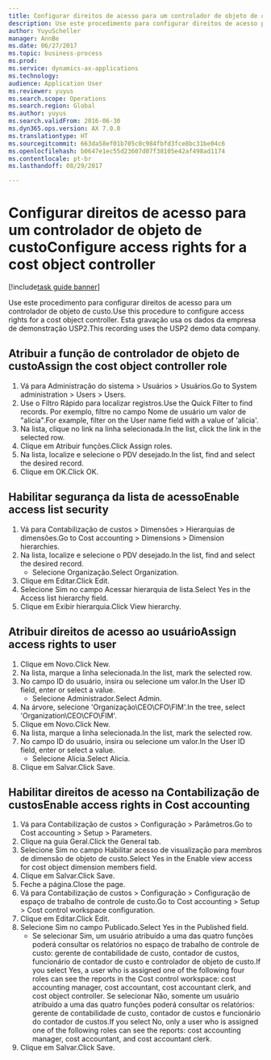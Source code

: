 ```yaml
--- 
title: Configurar direitos de acesso para um controlador de objeto de custo
description: Use este procedimento para configurar direitos de acesso para um controlador de objeto de custo.
author: YuyuScheller
manager: AnnBe
ms.date: 06/27/2017
ms.topic: business-process
ms.prod: 
ms.service: dynamics-ax-applications
ms.technology: 
audience: Application User
ms.reviewer: yuyus
ms.search.scope: Operations
ms.search.region: Global
ms.author: yuyus
ms.search.validFrom: 2016-06-30
ms.dyn365.ops.version: AX 7.0.0
ms.translationtype: HT
ms.sourcegitcommit: 663da58ef01b705c0c984fbfd3fce8bc31be04c6
ms.openlocfilehash: b0647e1ec55d23607d07f38105e42af498ad1174
ms.contentlocale: pt-br
ms.lasthandoff: 08/29/2017

---
```

# <a name="configure-access-rights-for-a-cost-object-controller"></a><span data-ttu-id="76bf5-103">Configurar direitos de acesso para um controlador de objeto de custo</span><span class="sxs-lookup"><span data-stu-id="76bf5-103">Configure access rights for a cost object controller</span></span>

[!include[task guide banner](../../includes/task-guide-banner.md)]

<span data-ttu-id="76bf5-104">Use este procedimento para configurar direitos de acesso para um controlador de objeto de custo.</span><span class="sxs-lookup"><span data-stu-id="76bf5-104">Use this procedure to configure access rights for a cost object controller.</span></span> <span data-ttu-id="76bf5-105">Esta gravação usa os dados da empresa de demonstração USP2.</span><span class="sxs-lookup"><span data-stu-id="76bf5-105">This recording uses the USP2 demo data company.</span></span>


## <a name="assign-the-cost-object-controller-role"></a><span data-ttu-id="76bf5-106">Atribuir a função de controlador de objeto de custo</span><span class="sxs-lookup"><span data-stu-id="76bf5-106">Assign the cost object controller role</span></span>
1. <span data-ttu-id="76bf5-107">Vá para Administração do sistema > Usuários > Usuários.</span><span class="sxs-lookup"><span data-stu-id="76bf5-107">Go to System administration > Users > Users.</span></span>
2. <span data-ttu-id="76bf5-108">Use o Filtro Rápido para localizar registros.</span><span class="sxs-lookup"><span data-stu-id="76bf5-108">Use the Quick Filter to find records.</span></span> <span data-ttu-id="76bf5-109">Por exemplo, filtre no campo Nome de usuário um valor de "alicia".</span><span class="sxs-lookup"><span data-stu-id="76bf5-109">For example, filter on the User name field with a value of 'alicia'.</span></span>
3. <span data-ttu-id="76bf5-110">Na lista, clique no link na linha selecionada.</span><span class="sxs-lookup"><span data-stu-id="76bf5-110">In the list, click the link in the selected row.</span></span>
4. <span data-ttu-id="76bf5-111">Clique em Atribuir funções.</span><span class="sxs-lookup"><span data-stu-id="76bf5-111">Click Assign roles.</span></span>
5. <span data-ttu-id="76bf5-112">Na lista, localize e selecione o PDV desejado.</span><span class="sxs-lookup"><span data-stu-id="76bf5-112">In the list, find and select the desired record.</span></span>
6. <span data-ttu-id="76bf5-113">Clique em OK.</span><span class="sxs-lookup"><span data-stu-id="76bf5-113">Click OK.</span></span>

## <a name="enable-access-list-security"></a><span data-ttu-id="76bf5-114">Habilitar segurança da lista de acesso</span><span class="sxs-lookup"><span data-stu-id="76bf5-114">Enable access list security</span></span>
1. <span data-ttu-id="76bf5-115">Vá para Contabilização de custos > Dimensões > Hierarquias de dimensões.</span><span class="sxs-lookup"><span data-stu-id="76bf5-115">Go to Cost accounting > Dimensions > Dimension hierarchies.</span></span>
2. <span data-ttu-id="76bf5-116">Na lista, localize e selecione o PDV desejado.</span><span class="sxs-lookup"><span data-stu-id="76bf5-116">In the list, find and select the desired record.</span></span>
    * <span data-ttu-id="76bf5-117">Selecione Organização.</span><span class="sxs-lookup"><span data-stu-id="76bf5-117">Select Organization.</span></span>  
3. <span data-ttu-id="76bf5-118">Clique em Editar.</span><span class="sxs-lookup"><span data-stu-id="76bf5-118">Click Edit.</span></span>
4. <span data-ttu-id="76bf5-119">Selecione Sim no campo Acessar hierarquia de lista.</span><span class="sxs-lookup"><span data-stu-id="76bf5-119">Select Yes in the Access list hierarchy field.</span></span>
5. <span data-ttu-id="76bf5-120">Clique em Exibir hierarquia.</span><span class="sxs-lookup"><span data-stu-id="76bf5-120">Click View hierarchy.</span></span>

## <a name="assign-access-rights-to-user"></a><span data-ttu-id="76bf5-121">Atribuir direitos de acesso ao usuário</span><span class="sxs-lookup"><span data-stu-id="76bf5-121">Assign access rights to user</span></span>
1. <span data-ttu-id="76bf5-122">Clique em Novo.</span><span class="sxs-lookup"><span data-stu-id="76bf5-122">Click New.</span></span>
2. <span data-ttu-id="76bf5-123">Na lista, marque a linha selecionada.</span><span class="sxs-lookup"><span data-stu-id="76bf5-123">In the list, mark the selected row.</span></span>
3. <span data-ttu-id="76bf5-124">No campo ID do usuário, insira ou selecione um valor.</span><span class="sxs-lookup"><span data-stu-id="76bf5-124">In the User ID field, enter or select a value.</span></span>
    * <span data-ttu-id="76bf5-125">Selecione Administrador.</span><span class="sxs-lookup"><span data-stu-id="76bf5-125">Select Admin.</span></span>  
4. <span data-ttu-id="76bf5-126">Na árvore, selecione 'Organização\CEO\CFO\FIM'.</span><span class="sxs-lookup"><span data-stu-id="76bf5-126">In the tree, select 'Organization\CEO\CFO\FIM'.</span></span>
5. <span data-ttu-id="76bf5-127">Clique em Novo.</span><span class="sxs-lookup"><span data-stu-id="76bf5-127">Click New.</span></span>
6. <span data-ttu-id="76bf5-128">Na lista, marque a linha selecionada.</span><span class="sxs-lookup"><span data-stu-id="76bf5-128">In the list, mark the selected row.</span></span>
7. <span data-ttu-id="76bf5-129">No campo ID do usuário, insira ou selecione um valor.</span><span class="sxs-lookup"><span data-stu-id="76bf5-129">In the User ID field, enter or select a value.</span></span>
    * <span data-ttu-id="76bf5-130">Selecione Alicia.</span><span class="sxs-lookup"><span data-stu-id="76bf5-130">Select Alicia.</span></span>  
8. <span data-ttu-id="76bf5-131">Clique em Salvar.</span><span class="sxs-lookup"><span data-stu-id="76bf5-131">Click Save.</span></span>

## <a name="enable-access-rights-in-cost-accounting"></a><span data-ttu-id="76bf5-132">Habilitar direitos de acesso na Contabilização de custos</span><span class="sxs-lookup"><span data-stu-id="76bf5-132">Enable access rights in Cost accounting</span></span>
1. <span data-ttu-id="76bf5-133">Vá para Contabilização de custos > Configuração > Parâmetros.</span><span class="sxs-lookup"><span data-stu-id="76bf5-133">Go to Cost accounting > Setup > Parameters.</span></span>
2. <span data-ttu-id="76bf5-134">Clique na guia Geral.</span><span class="sxs-lookup"><span data-stu-id="76bf5-134">Click the General tab.</span></span>
3. <span data-ttu-id="76bf5-135">Selecione Sim no campo Habilitar acesso de visualização para membros de dimensão de objeto de custo.</span><span class="sxs-lookup"><span data-stu-id="76bf5-135">Select Yes in the Enable view access for cost object dimension members field.</span></span>
4. <span data-ttu-id="76bf5-136">Clique em Salvar.</span><span class="sxs-lookup"><span data-stu-id="76bf5-136">Click Save.</span></span>
5. <span data-ttu-id="76bf5-137">Feche a página.</span><span class="sxs-lookup"><span data-stu-id="76bf5-137">Close the page.</span></span>
6. <span data-ttu-id="76bf5-138">Vá para Contabilização de custos > Configuração > Configuração de espaço de trabalho de controle de custo.</span><span class="sxs-lookup"><span data-stu-id="76bf5-138">Go to Cost accounting > Setup > Cost control workspace configuration.</span></span>
7. <span data-ttu-id="76bf5-139">Clique em Editar.</span><span class="sxs-lookup"><span data-stu-id="76bf5-139">Click Edit.</span></span>
8. <span data-ttu-id="76bf5-140">Selecione Sim no campo Publicado.</span><span class="sxs-lookup"><span data-stu-id="76bf5-140">Select Yes in the Published field.</span></span>
    * <span data-ttu-id="76bf5-141">Se selecionar Sim, um usuário atribuído a uma das quatro funções poderá consultar os relatórios no espaço de trabalho de controle de custo: gerente de contabilidade de custo, contador de custos, funcionário de contador de custo e controlador de objeto de custo.</span><span class="sxs-lookup"><span data-stu-id="76bf5-141">If you select Yes, a user who is assigned one of the following four roles can see the reports in the Cost control workspace: cost accounting manager, cost accountant, cost accountant clerk, and cost object controller.</span></span> <span data-ttu-id="76bf5-142">Se selecionar Não, somente um usuário atribuído a uma das quatro funções poderá consultar os relatórios: gerente de contabilidade de custo, contador de custos e funcionário do contador de custos.</span><span class="sxs-lookup"><span data-stu-id="76bf5-142">If you select No, only a user who is assigned one of the following roles can see the reports: cost accounting manager, cost accountant, and cost accountant clerk.</span></span>    
9. <span data-ttu-id="76bf5-143">Clique em Salvar.</span><span class="sxs-lookup"><span data-stu-id="76bf5-143">Click Save.</span></span>


